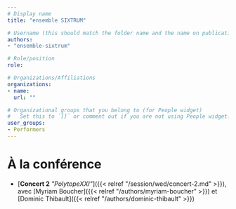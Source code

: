 ```yaml
---
# Display name
title: "ensemble SIXTRUM"

# Username (this should match the folder name and the name on publications)
authors:
- "ensemble-sixtrum"

# Role/position
role:

# Organizations/Affiliations
organizations:
- name: 
  url: ""

# Organizational groups that you belong to (for People widget)
#   Set this to `[]` or comment out if you are not using People widget.
user_groups:
- Performers
---
```


<!-- 
# À propos

Elit exercitation eu occaecat velit ad. 
-->

# À la conférence

- [**Concert 2** *"PolytopeXXI"*]({{< relref "/session/wed/concert-2.md" >}}), avec [Myriam Boucher]({{< relref "/authors/myriam-boucher" >}}) et [Dominic Thibault]({{< relref "/authors/dominic-thibault" >}})